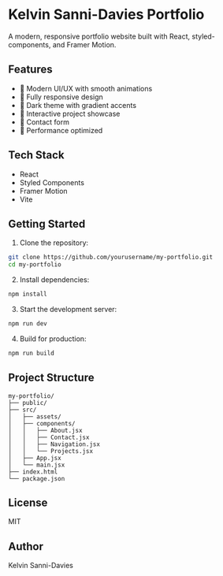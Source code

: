 # Kelvin Sanni-Davies Portfolio

A modern, responsive portfolio website built with React, styled-components, and Framer Motion.

## Features

- 🎨 Modern UI/UX with smooth animations
- 📱 Fully responsive design
- 🌙 Dark theme with gradient accents
- 🔄 Interactive project showcase
- 📝 Contact form
- 🚀 Performance optimized

## Tech Stack

- React
- Styled Components
- Framer Motion
- Vite

## Getting Started

1. Clone the repository:
```bash
git clone https://github.com/yourusername/my-portfolio.git
cd my-portfolio
```

2. Install dependencies:
```bash
npm install
```

3. Start the development server:
```bash
npm run dev
```

4. Build for production:
```bash
npm run build
```

## Project Structure

```
my-portfolio/
├── public/
├── src/
│   ├── assets/
│   ├── components/
│   │   ├── About.jsx
│   │   ├── Contact.jsx
│   │   ├── Navigation.jsx
│   │   └── Projects.jsx
│   ├── App.jsx
│   └── main.jsx
├── index.html
└── package.json
```

## License

MIT

## Author

Kelvin Sanni-Davies

